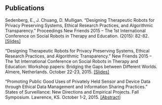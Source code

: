 ## Publications

Sedenberg, E., J. Chuang, D. Mulligan. “Designing Therapeutic Robots for Privacy Preserving Systems, Ethical Research Practices, and Algorithmic Transparency.” Proceedings New Friends 2015 – The 1st International Conference on Social Robots in Therapy and Education. (2015): 82-82. 
[\[Slides\]](assets/ProceedingsNF2015.pdf)

“Designing Therapeutic Robots for Privacy Preserving Systems, Ethical Research Practices, and Algorithmic Transparency.” New Friends 2015 – The 1st International Conference on Social Robots in Therapy and Education: Workshop papers: Bridging the Gaps between Different Worlds. Almere, Netherlands. October 22-23, 2015.
[\[Slides\]](assets/8-sedenberg_newfriends_final.pdf)

“Promoting Public Good Uses of Privately Held Sensor and Device Data through Ethical Data Management and Information Sharing Practices.” States of Surveillance: New Directions and Empirical Projects. Fall Symposium. Lawrence, KS. October 1-2, 2015.
[\[Abstract\]](assets/SymposiumProgramandAbstracts.pdf)
